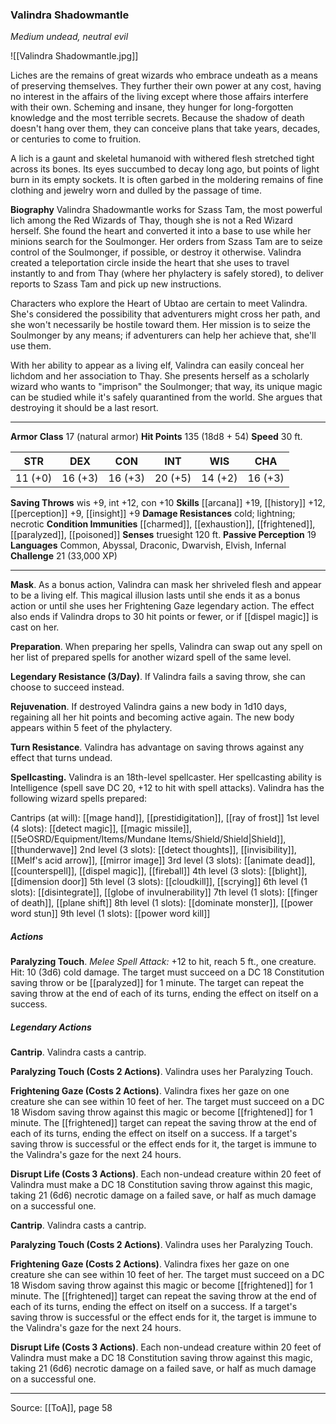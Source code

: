 ### Valindra Shadowmantle
_Medium undead, neutral evil_

![[Valindra Shadowmantle.jpg]]

Liches are the remains of great wizards who embrace undeath as a means of preserving themselves. They further their own power at any cost, having no interest in the affairs of the living except where those affairs interfere with their own. Scheming and insane, they hunger for long-forgotten knowledge and the most terrible secrets. Because the shadow of death doesn't hang over them, they can conceive plans that take years, decades, or centuries to come to fruition.

A lich is a gaunt and skeletal humanoid with withered flesh stretched tight across its bones. Its eyes succumbed to decay long ago, but points of light burn in its empty sockets. It is often garbed in the moldering remains of fine clothing and jewelry worn and dulled by the passage of time.


**Biography** Valindra Shadowmantle works for Szass Tam, the most powerful lich among the Red Wizards of Thay, though she is not a Red Wizard herself. She found the heart and converted it into a base to use while her minions search for the Soulmonger. Her orders from Szass Tam are to seize control of the Soulmonger, if possible, or destroy it otherwise. Valindra created a teleportation circle inside the heart that she uses to travel instantly to and from Thay (where her phylactery is safely stored), to deliver reports to Szass Tam and pick up new instructions.

Characters who explore the Heart of Ubtao are certain to meet Valindra. She's considered the possibility that adventurers might cross her path, and she won't necessarily be hostile toward them. Her mission is to seize the Soulmonger by any means; if adventurers can help her achieve that, she'll use them.

With her ability to appear as a living elf, Valindra can easily conceal her lichdom and her association to Thay. She presents herself as a scholarly wizard who wants to "imprison" the Soulmonger; that way, its unique magic can be studied while it's safely quarantined from the world. She argues that destroying it should be a last resort.






---

**Armor Class** 17 (natural armor)
**Hit Points** 135 (18d8 + 54)
**Speed** 30 ft.

| STR     | DEX     | CON     | INT     | WIS     | CHA     |
|---------|---------|---------|---------|---------|---------|
| 11 (+0) | 16 (+3) | 16 (+3) | 20 (+5) | 14 (+2) | 16 (+3) |

**Saving Throws** wis +9, int +12, con +10
**Skills** [[arcana]] +19, [[history]] +12, [[perception]] +9, [[insight]] +9
**Damage Resistances** cold; lightning; necrotic
**Condition Immunities** [[charmed]], [[exhaustion]], [[frightened]], [[paralyzed]], [[poisoned]]
**Senses** truesight 120 ft.
**Passive Perception** 19
**Languages** Common, Abyssal, Draconic, Dwarvish, Elvish, Infernal
**Challenge** 21 (33,000 XP)

---

**Mask**. As a bonus action, Valindra can mask her shriveled flesh and appear to be a living elf. This magical illusion lasts until she ends it as a bonus action or until she uses her Frightening Gaze legendary action. The effect also ends if Valindra drops to 30 hit points or fewer, or if [[dispel magic]] is cast on her.

**Preparation**. When preparing her spells, Valindra can swap out any spell on her list of prepared spells for another wizard spell of the same level.

**Legendary Resistance (3/Day)**. If Valindra fails a saving throw, she can choose to succeed instead.

**Rejuvenation**. If destroyed Valindra gains a new body in 1d10 days, regaining all her hit points and becoming active again. The new body appears within 5 feet of the phylactery.

**Turn Resistance**. Valindra has advantage on saving throws against any effect that turns undead.

**Spellcasting.** Valindra is an 18th-level spellcaster. Her spellcasting ability is Intelligence (spell save DC 20, +12 to hit with spell attacks). Valindra has the following wizard spells prepared:

Cantrips (at will): [[mage hand]], [[prestidigitation]], [[ray of frost]]
1st level (4 slots): [[detect magic]], [[magic missile]], [[5eOSRD/Equipment/Items/Mundane Items/Shield/Shield|Shield]], [[thunderwave]]
2nd level (3 slots): [[detect thoughts]], [[invisibility]], [[Melf's acid arrow]], [[mirror image]]
3rd level (3 slots): [[animate dead]], [[counterspell]], [[dispel magic]], [[fireball]]
4th level (3 slots): [[blight]], [[dimension door]]
5th level (3 slots): [[cloudkill]], [[scrying]]
6th level (1 slots): [[disintegrate]], [[globe of invulnerability]]
7th level (1 slots): [[finger of death]], [[plane shift]]
8th level (1 slots): [[dominate monster]], [[power word stun]]
9th level (1 slots): [[power word kill]]

##### Actions
**Paralyzing Touch**. _Melee Spell Attack:_ +12 to hit, reach 5 ft., one creature. Hit: 10 (3d6) cold damage. The target must succeed on a DC 18 Constitution saving throw or be [[paralyzed]] for 1 minute. The target can repeat the saving throw at the end of each of its turns, ending the effect on itself on a success.

##### Legendary Actions
**Cantrip**. Valindra casts a cantrip.

**Paralyzing Touch (Costs 2 Actions)**. Valindra uses her Paralyzing Touch.

**Frightening Gaze (Costs 2 Actions)**. Valindra fixes her gaze on one creature she can see within 10 feet of her. The target must succeed on a DC 18 Wisdom saving throw against this magic or become [[frightened]] for 1 minute. The [[frightened]] target can repeat the saving throw at the end of each of its turns, ending the effect on itself on a success. If a target's saving throw is successful or the effect ends for it, the target is immune to the Valindra's gaze for the next 24 hours.

**Disrupt Life (Costs 3 Actions)**. Each non-undead creature within 20 feet of Valindra must make a DC 18 Constitution saving throw against this magic, taking 21 (6d6) necrotic damage on a failed save, or half as much damage on a successful one.

**Cantrip**. Valindra casts a cantrip.

**Paralyzing Touch (Costs 2 Actions)**. Valindra uses her Paralyzing Touch.

**Frightening Gaze (Costs 2 Actions)**. Valindra fixes her gaze on one creature she can see within 10 feet of her. The target must succeed on a DC 18 Wisdom saving throw against this magic or become [[frightened]] for 1 minute. The [[frightened]] target can repeat the saving throw at the end of each of its turns, ending the effect on itself on a success. If a target's saving throw is successful or the effect ends for it, the target is immune to the Valindra's gaze for the next 24 hours.

**Disrupt Life (Costs 3 Actions)**. Each non-undead creature within 20 feet of Valindra must make a DC 18 Constitution saving throw against this magic, taking 21 (6d6) necrotic damage on a failed save, or half as much damage on a successful one.


---

Source: [[ToA]], page 58